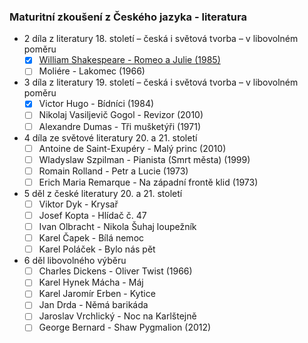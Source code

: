 ### Maturitní zkoušení z Českého jazyka - literatura

- 2 díla z literatury 18. století – česká i světová tvorba – v libovolném poměru
  - [x] [William Shakespeare - Romeo a Julie (1985)](/files)
  - [ ] Moliére - Lakomec (1966)

- 3 díla z literatury 19. století – česká i světová tvorba – v libovolném poměru
  - [x] Victor Hugo - Bídníci (1984)
  - [ ] Nikolaj Vasiljevič Gogol - Revizor (2010)
  - [ ] Alexandre Dumas - Tři mušketýři (1971)

- 4 díla ze světové literatury 20. a 21. století
  - [ ] Antoine de Saint-Exupéry - Malý princ (2010)
  - [ ] Wladyslaw Szpilman - Pianista (Smrt města) (1999)
  - [ ] Romain Rolland - Petr a Lucie (1973)
  - [ ] Erich Maria Remarque - Na západní frontě klid (1973)

- 5 děl z české literatury 20. a 21. století
  - [ ] Viktor Dyk - Krysař
  - [ ] Josef Kopta - Hlídač č. 47 
  - [ ] Ivan Olbracht - Nikola Šuhaj loupežník
  - [ ] Karel Čapek - Bílá nemoc
  - [ ] Karel Poláček - Bylo nás pět

- 6 děl libovolného výběru
  - [ ] Charles Dickens - Oliver Twist (1966)
  - [ ] Karel Hynek Mácha - Máj 
  - [ ] Karel Jaromír Erben - Kytice 
  - [ ] Jan Drda - Němá barikáda
  - [ ] Jaroslav Vrchlický - Noc na Karlštejně
  - [ ] George Bernard - Shaw Pygmalion (2012)
